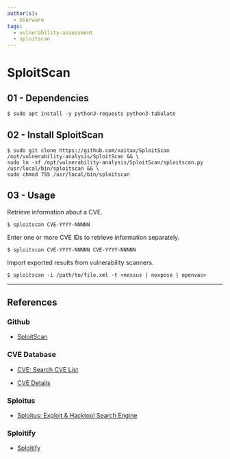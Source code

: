 ```yaml
---
author(s):
  - Userware
tags:
  - vulnerability-assessment
  - sploitscan
---
```

# SploitScan

## 01 - Dependencies

```
$ sudo apt install -y python3-requests python3-tabulate
```

## 02 - Install SploitScan

```
$ sudo git clone https://github.com/xaitax/SploitScan /opt/vulnerability-analysis/SploitScan && \
sudo ln -sf /opt/vulnerability-analysis/SploitScan/sploitscan.py /usr/local/bin/sploitscan && \
sudo chmod 755 /usr/local/bin/sploitscan
```

## 03 - Usage

Retrieve information about a CVE.

```
$ sploitscan CVE-YYYY-NNNNN
```

Enter one or more CVE IDs to retrieve information separately.

```
$ sploitscan CVE-YYYY-NNNNN CVE-YYYY-NNNNN
```

Import exported results from vulnerability scanners.

```
$ sploitscan -i /path/to/file.xml -t <nessus | nexpose | openvas>
```

---
## References

### Github

- [SploitScan](https://github.com/xaitax/SploitScan)

### CVE Database

- [CVE: Search CVE List](https://cve.mitre.org/cve/search_cve_list.html)

- [CVE Details](https://www.cvedetails.com)

### Sploitus

- [Sploitus: Exploit & Hacktool Search Engine](https://sploitus.com)

### Sploitify

- [Sploitify](https://sploitify.haxx.it)